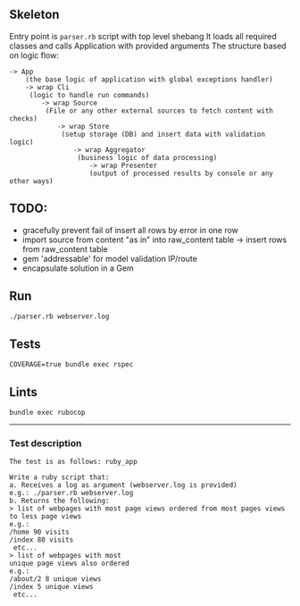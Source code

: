 ## Skeleton

Entry point is `parser.rb` script with top level shebang
It loads all required classes and calls Application with provided arguments
The structure based on logic flow:
```
-> App
    (the base logic of application with global exceptions handler)
    -> wrap Cli
     (logic to handle run commands)
        -> wrap Source
         (File or any other external sources to fetch content with checks)
            -> wrap Store
             (setup storage (DB) and insert data with validation logic)
                -> wrap Aggregator
                 (business logic of data processing)
                    -> wrap Presenter
                    (output of processed results by console or any other ways)
```
## TODO:
- gracefully prevent fail of insert all rows by error in one row
- import source from content "as in" into raw_content table -> insert rows from raw_content table
- gem 'addressable' for model validation IP/route
- encapsulate solution in a Gem

## Run

    ./parser.rb webserver.log

## Tests

    COVERAGE=true bundle exec rspec

## Lints

    bundle exec rubocop

______________
### Test description

```
The test is as follows: ruby_app

Write a ruby script that:
a. Receives a log as argument (webserver.log is provided)
e.g.: ./parser.rb webserver.log
b. Returns the following:
> list of webpages with most page views ordered from most pages views to less page views
e.g.:
/home 90 visits 
/index 80 visits
 etc... 
> list of webpages with most
unique page views also ordered
e.g.:
/about/2 8 unique views
/index 5 unique views
 etc...
```

